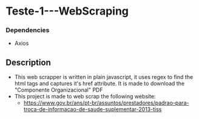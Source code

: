 # **Teste-1---WebScraping**

### **Dependencies**

- Axios

## **Description**

- This web scrapper is written in plain javascript, it uses regex to find the html tags and captures it's href attribute. It is made to download the "Componente Organizacional" PDF
- This project is made to web scrap the following website:
  - https://www.gov.br/ans/pt-br/assuntos/prestadores/padrao-para-troca-de-informacao-de-saude-suplementar-2013-tiss